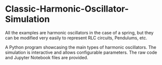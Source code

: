 # Classic-Harmonic-Oscillator-Simulation

All the examples are harmonic oscillators in the case of a spring, but they can be modified very easily to represent RLC circuits, Pendulums, etc. 

A Python program showcasing the main types of harmonic oscillators. The simulation is interactive and allows configurable parameters. 
The raw code and Jupyter Notebook files are provided. 


